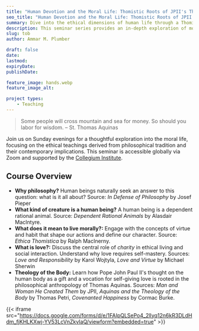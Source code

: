 ```yaml
---
title: "Human Devotion and the Moral Life: Thomistic Roots of JPII's Theology of the Body"
seo_title: "Human Devotion and the Moral Life: Thomistic Roots of JPII's Theology of the Body"
summary: Dive into the ethical dimensions of human life through a Thomistic lens in this free seminar series hosted by the Collegium Institute.
description: This seminar series provides an in-depth exploration of moral philosophy and its application in understanding the dignity and vocation of the human person.
slug: tob
author: Ammar M. Plumber

draft: false
date: 
lastmod: 
expiryDate: 
publishDate: 

feature_image: hands.webp
feature_image_alt: 

project types: 
    - Teaching
---
```


> Some people will cross mountain and sea for money. So should you labor for wisdom. 
> – St. Thomas Aquinas

Join us on Sunday evenings for a thoughtful exploration into the moral life, focusing on the ethical teachings derived from philosophical tradition and their contemporary implications. This seminar is accessible globally via Zoom and supported by the [Collegium Institute](https://collegiuminstitute.org).

## Course Overview

- **Why philosophy?** Human beings naturally seek an answer to this question: what is it all about? Source: *In Defense of Philosophy* by Josef Pieper
- **What kind of creature is a human being?** A human being is a dependent rational animal. Source: *Dependent Rational Animals* by Alasdair MacIntyre.
- **What does it mean to live morally?:** Engage with the concepts of virtue and habit that shape our actions and define our character. Source: *Ethica Thomistica* by Ralph MacInerny.
- **What is love?:** Discuss the central role of *charity* in ethical living and social interaction. Understand why love requires self-mastery. Sources: *Love and Responsibility* by Karol Wojtyla, *Love and Virtue* by Michael Sherwin
- **Theology of the Body:** Learn how Pope John Paul II's thought on the human body as a gift and a vocation for self-giving love is rooted in the philosophical anthropology of Thomas Aquinas. Sources: *Man and Woman He Created Them* by JPII, *Aquinas and the Theology of the Body* by Thomas Petri, *Covenanted Happiness* by Cormac Burke.

{{< iframe src="https://docs.google.com/forms/d/e/1FAIpQLSePo4_2lIyq12n6kR3DLdHdm_fjKHLKXwj-YV53LcVnZkvIaQ/viewform?embedded=true" >}}
